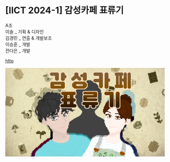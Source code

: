 # [IICT 2024-1] 감성카페 표류기

A조&nbsp;&nbsp;&nbsp;&nbsp;  
이솔 _ 기획 & 디자인&nbsp;&nbsp;&nbsp;&nbsp;  
김경민 _ 연출 & 개발보조&nbsp;&nbsp;&nbsp;&nbsp;  
이승훈 _ 개발&nbsp;&nbsp;&nbsp;&nbsp;  
전다은 _ 개발&nbsp;&nbsp;&nbsp;&nbsp;  

[http](https://github.com/rottingpotato/gamsungCafe_lastVer/)

![Alt text](/(assets)common_bg_items/opening_title.png)
